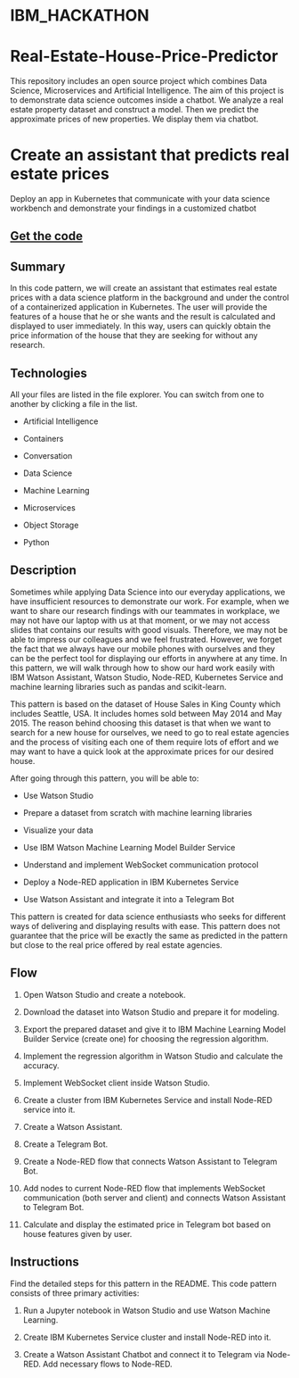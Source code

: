# IBM_HACKATHON

# Real-Estate-House-Price-Predictor
This repository includes an open source project which combines Data Science, Microservices and Artificial Intelligence. The aim of this project is to demonstrate data science outcomes inside a chatbot. We analyze a real estate property dataset and construct a model. Then we predict the approximate prices of new properties. We display them via chatbot.


# Create an assistant that predicts real estate prices 

Deploy an app in Kubernetes that communicate with your data science workbench and demonstrate your findings in a customized chatbot 


## [Get the code](https://github.com/Aditya-Karmalkar/IBM_HACKATHON)


## Summary
In this code pattern, we will create an assistant that estimates real estate prices with a data science platform in the background and under the control of a containerized application in Kubernetes. The user will provide the features of a house that he or she wants and the result is calculated and displayed to user immediately. In this way, users can quickly obtain the price information of the house that they are seeking for without any research.

## Technologies

All your files are listed in the file explorer. You can switch from one to another by clicking a file in the list.

 - Artificial Intelligence

- Containers

- Conversation

- Data Science

- Machine Learning

- Microservices

- Object Storage

- Python

## Description

Sometimes while applying Data Science into our everyday applications, we have insufficient resources to demonstrate our work. For example, when we want to share our research findings with our teammates in workplace, we may not have our laptop with us at that moment, or we may not access slides that contains our results with good visuals. Therefore, we may not be able to impress our colleagues and we feel frustrated. However, we forget the fact that we always have our mobile phones with ourselves and they can be the perfect tool for displaying our efforts in anywhere at any time. In this pattern, we will walk through how to show our hard work easily with IBM Watson Assistant, Watson Studio, Node-RED, Kubernetes Service and machine learning libraries such as pandas and scikit-learn.

This pattern is based on the dataset of House Sales in King County  which includes Seattle, USA. It includes homes sold between May 2014 and May 2015. The reason behind choosing this dataset is that when we want to search for a new house for ourselves, we need to go to real estate agencies and the process of visiting each one of them require lots of effort and we may want to have a quick look at the approximate prices for our desired house.

After going through this pattern, you will be able to:

- Use Watson Studio

- Prepare a dataset from scratch with machine learning libraries

- Visualize your data

- Use IBM Watson Machine Learning Model Builder Service

- Understand and implement WebSocket communication protocol

- Deploy a Node-RED application in IBM Kubernetes Service

- Use Watson Assistant and integrate it into a Telegram Bot

This pattern is created for data science enthusiasts who seeks for different ways of delivering and displaying results with ease. This pattern does not guarantee that the price will be exactly the same as predicted in the pattern but close to the real price offered by real estate agencies.

## Flow
1. Open Watson Studio and create a notebook.

2. Download the dataset into Watson Studio and prepare it for modeling.

3. Export the prepared dataset and give it to IBM Machine Learning Model Builder Service (create one) for choosing the regression algorithm.

4. Implement the regression algorithm in Watson Studio and calculate the accuracy.

5. Implement WebSocket client inside Watson Studio.

6. Create a cluster from IBM Kubernetes Service and install Node-RED service into it.

7. Create a Watson Assistant.

8. Create a Telegram Bot.

9. Create a Node-RED flow that connects Watson Assistant to Telegram Bot.

10. Add nodes to current Node-RED flow that implements WebSocket communication (both server and client) and connects Watson Assistant to Telegram Bot.

11. Calculate and display the estimated price in Telegram bot based on house features given by user.


## Instructions
Find the detailed steps for this pattern in the README. This code pattern consists of three primary activities:
1. Run a Jupyter notebook in Watson Studio and use Watson Machine Learning.

2. Create IBM Kubernetes Service cluster and install Node-RED into it.

3. Create a Watson Assistant Chatbot and connect it to Telegram via Node-RED. Add necessary flows to Node-RED.
